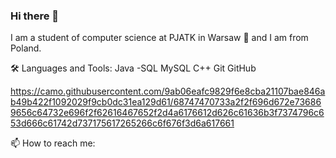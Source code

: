 ### Hi there 👋

I am a student of computer science at PJATK in Warsaw 🚀 and I am from Poland.


🛠️ Languages and Tools:
Java -SQL MySQL C++ Git GitHub



https://camo.githubusercontent.com/9ab06eafc9829f6e8cba21107bae846ab49b422f1092029f9cb0dc31ea129d61/68747470733a2f2f696d672e736869656c64732e696f2f62616467652f2d4a6176612d626c61636b3f7374796c653d666c61742d737175617265266c6f676f3d6a617661


📫 How to reach me: 
